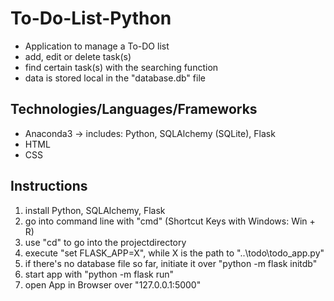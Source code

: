 # To-Do-List-Python

* Application to manage a To-DO list
* add, edit or delete task(s)
* find certain task(s) with the searching function
* data is stored local in the "database.db" file


## Technologies/Languages/Frameworks

* Anaconda3 -> includes: Python, SQLAlchemy (SQLite), Flask
* HTML
* CSS

## Instructions

1. install Python, SQLAlchemy, Flask
2. go into command line with "cmd" (Shortcut Keys with Windows: Win + R)
3. use "cd" to go into the projectdirectory
4. execute "set FLASK_APP=X", while X is the path to "..\todo\todo_app.py"
5. if there's no database file so far, initiate it over "python -m flask initdb"
6. start app with "python -m flask run"
7. open App in Browser over "127.0.0.1:5000"
